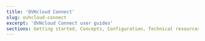 ```yaml
---
title: 'OVHcloud Connect'
slug: ovhcloud-connect
excerpt: 'OVHcloud Connect user guides'
sections: Getting started, Concepts, Configuration, Technical resources
---
```


